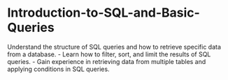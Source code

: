 # Introduction-to-SQL-and-Basic-Queries
 Understand the structure of SQL queries and how to retrieve specific data from a database.   - Learn how to filter, sort, and limit the results of SQL queries.   - Gain experience in retrieving data from multiple tables and applying conditions in SQL queries.
